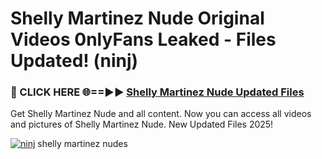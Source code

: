 # Shelly Martinez Nude Original Videos 0nlyFans Leaked - Files Updated! (ninj)

<h3>🔴 CLICK HERE 🌐==►► <a href="https://tinyurl.com/5h6xmrr3" rel="nofollow">Shelly Martinez Nude Updated Files</a></h3>

Get Shelly Martinez Nude and all content. Now you can access all videos and pictures of Shelly Martinez Nude. New Updated Files 2025!

[![ninj](https://i.imgur.com/KVD873Z.gif)](https://tinyurl.com/5h6xmrr3)
shelly martinez nudes